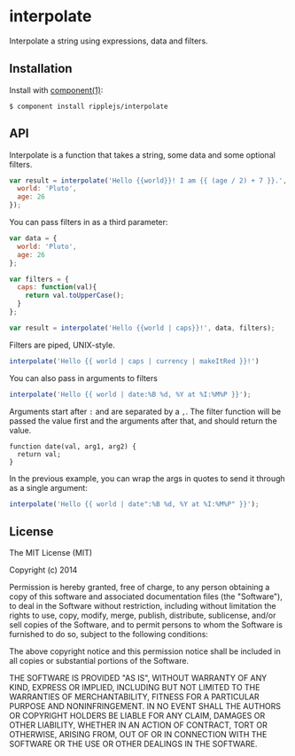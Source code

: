 # interpolate

  Interpolate a string using expressions, data and filters.

## Installation

  Install with [component(1)](http://component.io):

    $ component install ripplejs/interpolate

## API

Interpolate is a function that takes a string, some data and some optional
filters.

```js
var result = interpolate('Hello {{world}}! I am {{ (age / 2) + 7 }}.', {
  world: 'Pluto',
  age: 26
});
```

You can pass filters in as a third parameter:

```js
var data = {
  world: 'Pluto',
  age: 26
};

var filters = {
  caps: function(val){
    return val.toUpperCase();
  }
};

var result = interpolate('Hello {{world | caps}}!', data, filters);
```

Filters are piped, UNIX-style.

```js
interpolate('Hello {{ world | caps | currency | makeItRed }}!')
```

You can also pass in arguments to filters

```js
interpolate('Hello {{ world | date:%B %d, %Y at %I:%M%P }}');
```

Arguments start after `:` and are separated by a `,`. The filter function will
be passed the value first and the arguments after that, and should return the
value.

```
function date(val, arg1, arg2) {
  return val;
}
```

In the previous example, you can wrap the args in quotes to send it through as
a single argument:

```js
interpolate('Hello {{ world | date":%B %d, %Y at %I:%M%P" }}');
```

## License

  The MIT License (MIT)

  Copyright (c) 2014 <copyright holders>

  Permission is hereby granted, free of charge, to any person obtaining a copy
  of this software and associated documentation files (the "Software"), to deal
  in the Software without restriction, including without limitation the rights
  to use, copy, modify, merge, publish, distribute, sublicense, and/or sell
  copies of the Software, and to permit persons to whom the Software is
  furnished to do so, subject to the following conditions:

  The above copyright notice and this permission notice shall be included in
  all copies or substantial portions of the Software.

  THE SOFTWARE IS PROVIDED "AS IS", WITHOUT WARRANTY OF ANY KIND, EXPRESS OR
  IMPLIED, INCLUDING BUT NOT LIMITED TO THE WARRANTIES OF MERCHANTABILITY,
  FITNESS FOR A PARTICULAR PURPOSE AND NONINFRINGEMENT. IN NO EVENT SHALL THE
  AUTHORS OR COPYRIGHT HOLDERS BE LIABLE FOR ANY CLAIM, DAMAGES OR OTHER
  LIABILITY, WHETHER IN AN ACTION OF CONTRACT, TORT OR OTHERWISE, ARISING FROM,
  OUT OF OR IN CONNECTION WITH THE SOFTWARE OR THE USE OR OTHER DEALINGS IN
  THE SOFTWARE.

